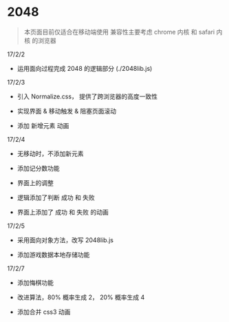# 2048

> 本页面目前仅适合在移动端使用
>   兼容性主要考虑 chrome 内核 和 safari 内核 的浏览器

17/2/2

- 运用面向过程完成 2048 的逻辑部分 (./2048lib.js)

17/2/3

- 引入 Normalize.css， 提供了跨浏览器的高度一致性

- 实现界面 & 移动触发 & 阻塞页面滚动

- 添加 新增元素 动画

17/2/4
- 无移动时，不添加新元素

- 添加记分数功能

- 界面上的调整

- 逻辑添加了判断 成功 和 失败

- 界面上添加了 成功 和 失败 的动画

17/2/5

- 采用面向对象方法，改写 2048lib.js

- 添加游戏数据本地存储功能

17/2/7

- 添加悔棋功能

- 改进算法，80% 概率生成 2， 20% 概率生成 4

- 添加合并 css3 动画
